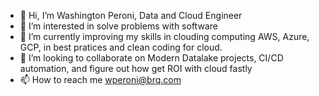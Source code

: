 - 👋 Hi, I’m Washington Peroni, Data and Cloud Engineer
- 👀 I’m interested in solve problems with software
- 🌱 I’m currently improving my skills in clouding computing AWS, Azure, GCP, in best pratices and clean coding for cloud.
- 💞️ I’m looking to collaborate on Modern Datalake projects, CI/CD automation, and figure out how get ROI with cloud fastly
- 📫 How to reach me wperoni@brq.com

<!---
wpbrq/wpbrq is a ✨ special ✨ repository because its `README.md` (this file) appears on your GitHub profile.
You can click the Preview link to take a look at your changes.
--->
